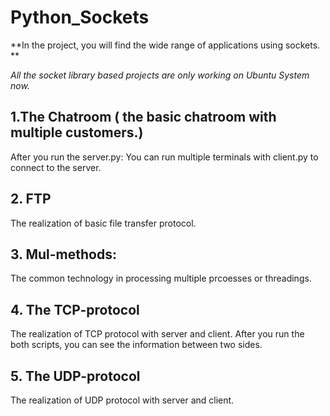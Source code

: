 # Python_Sockets

**In the project, you will find the wide range of applications using sockets. **

*All the socket library based projects are only working on Ubuntu System now.*

## 1.The Chatroom ( the basic chatroom with multiple customers.)

After you run the server.py:
You can run multiple terminals with client.py to connect to the server. 

## 2. FTP
The realization of basic file transfer protocol.

## 3. Mul-methods:
The common technology in processing multiple prcoesses or threadings.

## 4. The TCP-protocol

The realization of TCP protocol with server and client. 
After you run the both scripts, you can see the information between two sides.

## 5. The UDP-protocol

The realization of UDP protocol with server and client. 


